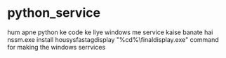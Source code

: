 # python_service
hum apne python ke code ke liye windows me service kaise banate hai
nssm.exe install housysfastagdisplay "%cd%\finaldisplay.exe"  command for making the windows serrvices
